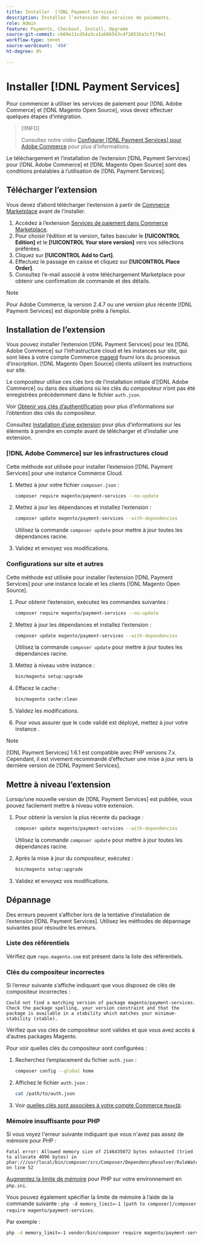 ```yaml
---
title: Installer  [!DNL Payment Services]
description: Installez l’extension des services de paiements.
role: Admin
feature: Payments, Checkout, Install, Upgrade
source-git-commit: cb69e11cd54a3ca1ab66543c4f28526a3cf1f9e1
workflow-type: tm+mt
source-wordcount: '494'
ht-degree: 0%

---
```


# Installer [!DNL Payment Services]

Pour commencer à utiliser les services de paiement pour [!DNL Adobe Commerce] et [!DNL Magento Open Source], vous devez effectuer quelques étapes d’intégration.

>[!INFO]
>
> Consultez notre vidéo [Configurer [!DNL Payment Services] pour Adobe Commerce](https://experienceleague.adobe.com/fr/docs/commerce-learn/tutorials/admin/adobe-commerce-services/configure-adobe-payment-services) pour plus d’informations.

Le téléchargement et l’installation de l’extension [!DNL Payment Services] pour [!DNL Adobe Commerce] et [!DNL Magento Open Source] sont des conditions préalables à l’utilisation de [!DNL Payment Services].

## Télécharger l’extension

Vous devez d’abord télécharger l’extension à partir de [Commerce Marketplace](https://experienceleague.adobe.com/docs/commerce-admin/start/resources/commerce-marketplace.html?lang=fr) avant de l’installer.

1. Accédez à l’extension [ Services de paiement dans Commerce Marketplace](https://commercemarketplace.adobe.com/magento-payment-services.html).
1. Pour choisir l’édition et la version, faites basculer le **[!UICONTROL Edition]** et le **[!UICONTROL Your store version]** vers vos sélections préférées.
1. Cliquez sur **[!UICONTROL Add to Cart]**.
1. Effectuez le passage en caisse et cliquez sur **[!UICONTROL Place Order]**.
1. Consultez l’e-mail associé à votre téléchargement Marketplace pour obtenir une confirmation de commande et des détails.

>[!NOTE]
>
> Pour Adobe Commerce, la version 2.4.7 ou une version plus récente [!DNL Payment Services] est disponible prête à l’emploi.

## Installation de l’extension

Vous pouvez installer l’extension [!DNL Payment Services] pour les [!DNL Adobe Commerce] sur l’infrastructure cloud et les instances sur site, qui sont liées à votre compte Commerce [mageid](https://developer.adobe.com/commerce/marketplace/guides/sellers/profile-information/#access-keys) fourni lors du processus d’inscription.
[!DNL Magento Open Source] clients utilisent les instructions sur site.

Le compositeur utilise ces clés lors de l’installation initiale d’[!DNL Adobe Commerce] ou dans des situations où les clés du compositeur n’ont pas été enregistrées précédemment dans le fichier `auth.json`.

Voir [Obtenir vos clés d’authentification](https://experienceleague.adobe.com/fr/docs/commerce-operations/installation-guide/prerequisites/authentication-keys) pour plus d’informations sur l’obtention des clés du compositeur.

Consultez [Installation d’une extension](https://experienceleague.adobe.com/fr/docs/commerce-operations/installation-guide/tutorials/extensions) pour plus d’informations sur les éléments à prendre en compte avant de télécharger et d’installer une extension.

### [!DNL Adobe Commerce] sur les infrastructures cloud

Cette méthode est utilisée pour installer l’extension [!DNL Payment Services] pour une instance Commerce Cloud.

1. Mettez à jour votre fichier `composer.json` :

   ```bash
   composer require magento/payment-services --no-update
   ```

1. Mettez à jour les dépendances et installez l’extension :

   ```bash
   composer update magento/payment-services --with-dependencies
   ```

   Utilisez la commande `composer update` pour mettre à jour toutes les dépendances racine.

1. Validez et envoyez vos modifications.

### Configurations sur site et autres

Cette méthode est utilisée pour installer l’extension [!DNL Payment Services] pour une instance locale et les clients [!DNL Magento Open Source].

1. Pour obtenir l’extension, exécutez les commandes suivantes :

   ```bash
   composer require magento/payment-services --no-update
   ```

1. Mettez à jour les dépendances et installez l’extension :

   ```bash
   composer update magento/payment-services --with-dependencies
   ```

   Utilisez la commande `composer update` pour mettre à jour toutes les dépendances racine.

1. Mettez à niveau votre instance :

   ```bash
   bin/magento setup:upgrade
   ```

1. Effacez le cache :

   ```bash
   bin/magento cache:clean
   ```

1. Validez les modifications.
1. Pour vous assurer que le code validé est déployé, mettez à jour votre instance .

>[!NOTE]
>
> [!DNL Payment Services] 1.6.1 est compatible avec PHP versions 7.x. Cependant, il est vivement recommandé d’effectuer une mise à jour vers la dernière version de [!DNL Payment Services].

## Mettre à niveau l’extension

Lorsqu’une nouvelle version de [!DNL Payment Services] est publiée, vous pouvez facilement mettre à niveau votre extension.

1. Pour obtenir la version la plus récente du package :

   ```bash
   composer update magento/payment-services --with-dependencies
   ```

   Utilisez la commande `composer update` pour mettre à jour toutes les dépendances racine.

1. Après la mise à jour du compositeur, exécutez :

   ```bash
   bin/magento setup:upgrade
   ```

1. Validez et envoyez vos modifications.

## Dépannage

Des erreurs peuvent s’afficher lors de la tentative d’installation de l’extension [!DNL Payment Services]. Utilisez les méthodes de dépannage suivantes pour résoudre les erreurs.

### Liste des référentiels

Vérifiez que `repo.magento.com` est présent dans la liste des référentiels.

### Clés du compositeur incorrectes

Si l’erreur suivante s’affiche indiquant que vous disposez de clés de compositeur incorrectes :

```
Could not find a matching version of package magento/payment-services. Check the package spelling, your version constraint and that the package is available in a stability which matches your minimum-stability (stable).
```

Vérifiez que vos clés de compositeur sont valides et que vous avez accès à d’autres packages Magento.

Pour voir quelles clés du compositeur sont configurées :

1. Recherchez l’emplacement du fichier `auth.json` :

   ```bash
   composer config --global home
   ```

1. Affichez le fichier `auth.json` :

   ```bash
   cat /path/to/auth.json
   ```

1. Voir [quelles clés sont associées à votre compte Commerce `MageID`](https://experienceleague.adobe.com/fr/docs/commerce-operations/installation-guide/prerequisites/authentication-keys).

### Mémoire insuffisante pour PHP

Si vous voyez l&#39;erreur suivante indiquant que vous n&#39;avez pas assez de mémoire pour PHP :

```
Fatal error: Allowed memory size of 2146435072 bytes exhausted (tried to allocate 4096 bytes) in phar:///usr/local/bin/composer/src/Composer/DependencyResolver/RuleWatchGraph.php on line 52
```

[Augmentez la limite de mémoire](https://experienceleague.adobe.com/fr/docs/commerce-cloud-service/user-guide/configure/app/php-settings#increase-php-memory-limit) pour PHP sur votre environnement en `php.ini`.

Vous pouvez également spécifier la limite de mémoire à l’aide de la commande suivante : `php -d memory_limit=-1 [path to composer]/composer require magento/payment-services`.

Par exemple :

```bash
php -d memory_limit=-1 vendor/bin/composer require magento/payment-services
```
